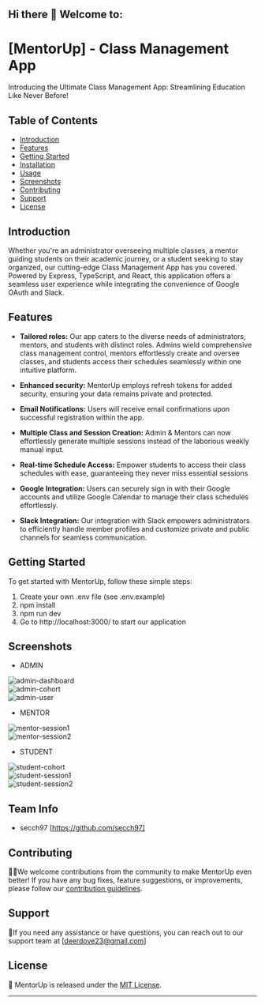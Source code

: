 ## Hi there 👋 Welcome to:

# [MentorUp] - Class Management App

Introducing the Ultimate Class Management App: Streamlining Education Like Never Before!


## Table of Contents

- [Introduction](#introduction)
- [Features](#features)
- [Getting Started](#getting-started)
- [Installation](#installation)
- [Usage](#usage)
- [Screenshots](#screenshots)
- [Contributing](#contributing)
- [Support](#support)
- [License](#license)

## Introduction

Whether you're an administrator overseeing multiple classes, a mentor guiding students on their academic journey, or a student seeking to stay organized, our cutting-edge Class Management App has you covered. Powered by Express, TypeScript, and React, this application offers a seamless user experience while integrating the convenience of Google OAuth and Slack.

## Features

- **Tailored roles:** Our app caters to the diverse needs of administrators, mentors, and students with distinct roles. Admins wield comprehensive class management control, mentors effortlessly create and oversee classes, and students access their schedules seamlessly within one intuitive platform.

- **Enhanced security:** MentorUp employs refresh tokens for added security, ensuring your data remains private and protected.

- **Email Notifications:** Users will receive email confirmations upon successful registration within the app.

- **Multiple Class and Session Creation:** Admin & Mentors can now effortlessly generate multiple sessions instead of the laborious weekly manual input.

- **Real-time Schedule Access:** Empower students to access their class schedules with ease, guaranteeing they never miss essential sessions

- **Google Integration:**
  Users can securely sign in with their Google accounts and utilize Google Calendar to manage their class schedules effortlessly.
- **Slack Integration:**
  Our integration with Slack empowers administrators to efficiently handle member profiles and customize private and public channels for seamless communication.

## Getting Started

To get started with MentorUp, follow these simple steps:

1. Create your own .env file (see .env.example)
2. npm install
3. npm run dev
4. Go to http://localhost:3000/ to start our application

## Screenshots

- ADMIN
<div>
<img src="https://github.com/Code-the-Dream-School/dd-prac-team2-back/blob/main/images/admin-dashboard.png?raw=true" alt="admin-dashboard"  />
<br/>
<img src="https://github.com/Code-the-Dream-School/dd-prac-team2-back/blob/main/images/admin-cohort.png?raw=true" alt="admin-cohort"  />
<br/>
<img src="https://github.com/Code-the-Dream-School/dd-prac-team2-back/blob/main/images/admin-users.png?raw=true" alt="admin-user"  />
</div>

- MENTOR

<div>
<img src="https://github.com/Code-the-Dream-School/dd-prac-team2-back/blob/main/images/mentor-session1.png?raw=true" alt="mentor-session1"  />
<br/>
<img src="https://github.com/Code-the-Dream-School/dd-prac-team2-back/blob/main/images/mentor-session2.png?raw=true" alt="mentor-session2"  />

</div>

- STUDENT
<div>
<img src="https://github.com/Code-the-Dream-School/dd-prac-team2-back/blob/main/images/student-cohort.png?raw=true" alt="student-cohort"  />
<br/>
<img src="https://github.com/Code-the-Dream-School/dd-prac-team2-back/blob/main/images/student-session1.png?raw=true" alt="student-session1"  />
<br/>
<img src="https://github.com/Code-the-Dream-School/dd-prac-team2-back/blob/main/images/student-session2.png?raw=true" alt="student-session2"  />
</div>

## Team Info

- secch97 [https://github.com/secch97]

## Contributing

👩‍💻We welcome contributions from the community to make MentorUp even better! If you have any bug fixes, feature suggestions, or improvements, please follow our [contribution guidelines](CONTRIBUTING.md).

## Support

🍿If you need any assistance or have questions, you can reach out to our support team at [deerdove23@gmail.com]


## License

🧙
MentorUp is released under the [MIT License](LICENSE).

---
